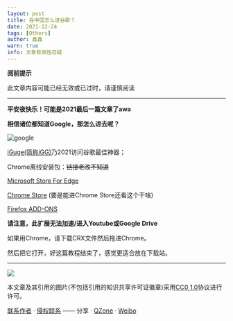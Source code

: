 ```yaml
---
layout: post
title: 在中国怎么进谷歌？
date: 2021-12-24
tags: [Others]
author: 鑫鑫
warn: true
info: 文章有效性存疑
---
```


**阅前提示**

此文章内容可能已经无效或已过时，请谨慎阅读

<!-- more -->

---

**平安夜快乐！可能是2021最后一篇文章了awa**

**相信诸位都知道Google，那怎么进去呢？**

![google](https://user-images.githubusercontent.com/82391092/147354062-4bc19e59-bbc8-487a-b02e-1ee0133a043d.png)

[iGuge(简称iGG)](https://igghelper.com/)乃2021访问谷歌最佳神器；

Chrome离线安装包：~~链接老改不知道~~

[Microsoft Store For Edge](https://microsoftedge.microsoft.com/addons/detail/igg%E8%B0%B7%E6%AD%8C%E5%AD%A6%E6%9C%AF%E5%8A%A9%E6%89%8B/mchibleoefileemjfghfejaggonplmmg)

[Chrome Store](https://chrome.google.com/webstore/detail/ncldcbhpeplkfijdhnoepdgdnmjkckij) (要是能进Chrome Store还看这个干啥)

[Firefox ADD-ONS](https://addons.mozilla.org/zh-CN/firefox/addon/iguge/)

**请注意，此扩展无法加速/进入Youtube或Google Drive**

如果用Chrome，请下载CRX文件然后拖进Chrome。

然后把它打开，好这篇教程结束了，感觉更适合放在下载站。

---

[![](https://licensebuttons.net/l/zero/1.0/88x31.png)](https://creativecommons.org/publicdomain/zero/1.0/)

本文章及其引用的图片(不包括引用的知识共享许可证徽章)采用[CC0 1.0](https://creativecommons.org/publicdomain/zero/1.0/)协议进行许可。

[联系作者](mailto:blog@xinxin2021.tk) · [侵权联系](mailto:tort@xinxin2021.tk) —— 分享 · [QZone](https://sns.qzone.qq.com/cgi-bin/qzshare/cgi_qzshare_onekey?url=https%3A%2F%2Fblog.xinxin2021.tk%2Fgoogle%2F&title=%E5%9C%A8%E4%B8%AD%E5%9B%BD%E6%80%8E%E4%B9%88%E8%BF%9B%E8%B0%B7%E6%AD%8C%EF%BC%9F&site=%E9%91%AB%E5%8D%9A%E5%AE%A2) · [Weibo](https://service.weibo.com/share/share.php?url=https%3A%2F%2Fblog.xinxin2021.tk%2Fgoogle%2F&count=1&title=%E5%9C%A8%E4%B8%AD%E5%9B%BD%E6%80%8E%E4%B9%88%E8%BF%9B%E8%B0%B7%E6%AD%8C%EF%BC%9F&language=zh_cn)
